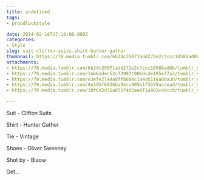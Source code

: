 ```yaml
---
title: undefined
tags:
- proudlockstyle

date: 2014-02-16T17:10:00.000Z
categories:
- Style
slug: suit-clifton-suits-shirt-hunter-gather
thumbnail: https://78.media.tumblr.com/6b24c35071add272e2c7ccc10586ad0b/tumblr_n13mdx1tkT1rhrm24o3_1280.jpg
attachments:
- https://78.media.tumblr.com/6b24c35071add272e2c7ccc10586ad0b/tumblr_n13mdx1tkT1rhrm24o3_1280.jpg
- https://78.media.tumblr.com/3ab6adec52c72997c986dcde195e77a3/tumblr_n13mdx1tkT1rhrm24o1_1280.jpg
- https://78.media.tumblr.com/e3efe2744a8ffb6b4c1a4cb118a88a30/tumblr_n13mdx1tkT1rhrm24o4_1280.jpg
- https://78.media.tumblr.com/8e195f6936ba94cc905b1f5b59accead/tumblr_n13mdx1tkT1rhrm24o5_1280.jpg
- https://78.media.tumblr.com/30f6d2d35a851f4d3ae0f1a902c49cc0/tumblr_n13mdx1tkT1rhrm24o6_1280.jpg

---
```


Suit - Clifton Suits 

  Shirt - Hunter Gather 

  Tie - Vintage 

  Shoes - Oliver Sweeney 

  Shot by - Blaow

Get...
